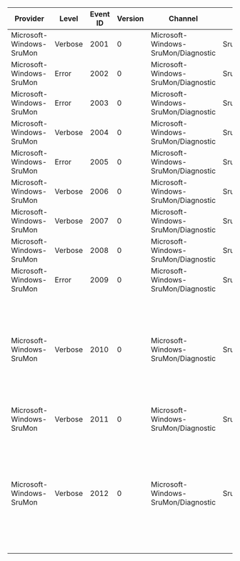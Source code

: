 Provider                  |  Level    |  Event ID  |  Version  |  Channel                              |  Task                           |  Opcode  |  Keyword                                                                         |  Message
--------------------------|-----------|------------|-----------|---------------------------------------|---------------------------------|----------|----------------------------------------------------------------------------------|--------------------------------------------------------------------------------------------------------------------------------------------------------------------------------------------------
Microsoft-Windows-SruMon  |  Verbose  |  2001      |  0        |  Microsoft-Windows-SruMon/Diagnostic  |  SruMonDebugTrace               |          |  SruMonDebugTrace                                                                |  {_DebugString}
Microsoft-Windows-SruMon  |  Error    |  2002      |  0        |  Microsoft-Windows-SruMon/Diagnostic  |  SruMonDebugTrace               |          |  SruMonDebugTrace SruMonDebugSequenceTrace                                       |  {_FunctionName} Failed with {_Status}
Microsoft-Windows-SruMon  |  Error    |  2003      |  0        |  Microsoft-Windows-SruMon/Diagnostic  |  SruMonDebugTrace               |          |  SruMonDebugTrace SruMonDebugSequenceTrace                                       |  {_FunctionName} Failed with {_HR}
Microsoft-Windows-SruMon  |  Verbose  |  2004      |  0        |  Microsoft-Windows-SruMon/Diagnostic  |  SruMonDebugTrace               |          |  SruMonDebugTrace                                                                |  Accessing database table {_TableName}
Microsoft-Windows-SruMon  |  Error    |  2005      |  0        |  Microsoft-Windows-SruMon/Diagnostic  |  SruMonDebugTrace               |          |  SruMonDebugTrace SruMonDebugSequenceTrace                                       |  {_FunctionName} Failed with {_HR}
Microsoft-Windows-SruMon  |  Verbose  |  2006      |  0        |  Microsoft-Windows-SruMon/Diagnostic  |  SruMonDebugSequenceTrace       |          |  SruMonDebugSequenceTrace SruMonDebugSequenceErrorTrace                          |  Called at {_FunctionName}
Microsoft-Windows-SruMon  |  Verbose  |  2007      |  0        |  Microsoft-Windows-SruMon/Diagnostic  |  SruMonDebugSequenceTrace       |          |  SruMonDebugSequenceTrace SruMonDebugSequenceErrorTrace                          |  Called at {_FunctionName}
Microsoft-Windows-SruMon  |  Verbose  |  2008      |  0        |  Microsoft-Windows-SruMon/Diagnostic  |  SruMonDebugSequenceTrace       |          |  SruMonDebugSequenceTrace SruMonDebugSequenceErrorTrace                          |  {_Status}
Microsoft-Windows-SruMon  |  Error    |  2009      |  0        |  Microsoft-Windows-SruMon/Diagnostic  |  SruMonDebugSequenceErrorTrace  |          |  SruMonDebugSequenceErrorTrace SruMonDebugServiceTrace SruMonNWAggregationTrace  |  {_Reset}
Microsoft-Windows-SruMon  |  Verbose  |  2010      |  0        |  Microsoft-Windows-SruMon/Diagnostic  |  SruMonNWAggregationTrace       |          |  SruMonNWAggregationTrace                                                        |  Called at {_FunctionName} for Application {_ApplicationName} over InterfaceLuid {_InterfaceLuid} whose cost is {_Costed} with {_BytesSent} bytes sent and {_BytesReceived} bytes received
Microsoft-Windows-SruMon  |  Verbose  |  2011      |  0        |  Microsoft-Windows-SruMon/Diagnostic  |  SruMonNWAggregationTrace       |          |  SruMonNWAggregationTrace                                                        |  Called at {_FunctionName}
Microsoft-Windows-SruMon  |  Verbose  |  2012      |  0        |  Microsoft-Windows-SruMon/Diagnostic  |  SruMonNWAggregationTrace       |          |  SruMonNWAggregationTrace                                                        |  InterfaceGUID {_InterfaceGuid}; InterfaceLuid {_InterfaceLuid}; App {_Application}; ProfileId {_ProfileId}; ProfileFlags {_ProfileFlags}; BytesSent {_BytesSent}; BytesReceived {_BytesReceived}
